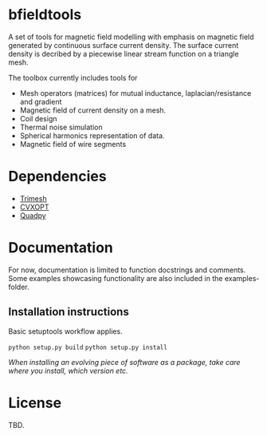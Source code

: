 # bfieldtools
A set of tools for magnetic field modelling with emphasis on magnetic field generated by continuous surface current density. The surface current density is decribed by a piecewise linear stream function on a triangle mesh.

The toolbox currently includes tools for
* Mesh operators (matrices) for mutual inductance, laplacian/resistance and gradient
* Magnetic field of current density on a mesh.
* Coil design 
* Thermal noise simulation 
* Spherical harmonics representation of data.
* Magnetic field of wire segments


# Dependencies
* [Trimesh](https://github.com/mikedh/trimesh)
* [CVXOPT](https://cvxopt.org/)
* [Quadpy](https://github.com/nschloe/quadpy/tree/master/quadpy)

# Documentation

For now, documentation is limited to function docstrings and comments. Some examples showcasing functionality are also included in the examples-folder.


## Installation instructions

Basic setuptools workflow applies.

`python setup.py build`
`python setup.py install`

*When installing an evolving piece of software as a package, take care where you install, which version etc.*


# License 

TBD.

